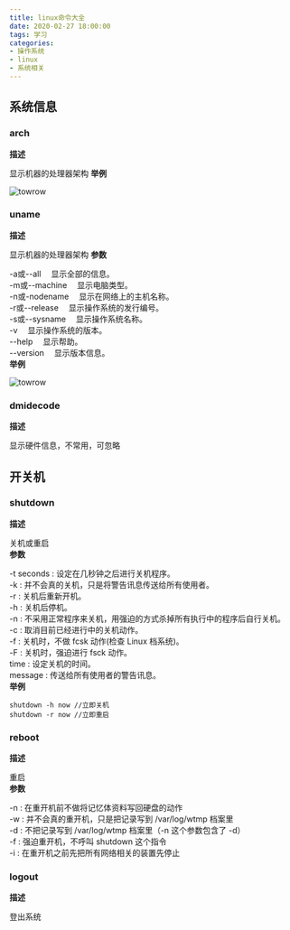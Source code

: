 ```yaml
---
title: linux命令大全
date: 2020-02-27 18:00:00
tags: 学习
categories: 
- 操作系统
- linux
- 系统相关
---
```

## 系统信息
### arch
**描述**

显示机器的处理器架构
**举例**

![towrow](/images/linux/arch.png)
### uname
**描述**

显示机器的处理器架构
**参数**

-a或--all 　显示全部的信息。     
-m或--machine 　显示电脑类型。     
-n或-nodename 　显示在网络上的主机名称。    
-r或--release 　显示操作系统的发行编号。     
-s或--sysname 　显示操作系统名称。      
-v 　显示操作系统的版本。     
--help 　显示帮助。     
--version 　显示版本信息。     
**举例**

![towrow](/images/linux/uname.png)

### dmidecode
**描述**

显示硬件信息，不常用，可忽略
## 开关机
### shutdown
**描述**

关机或重启    
**参数**

-t seconds : 设定在几秒钟之后进行关机程序。    
-k : 并不会真的关机，只是将警告讯息传送给所有使用者。    
-r : 关机后重新开机。    
-h : 关机后停机。    
-n : 不采用正常程序来关机，用强迫的方式杀掉所有执行中的程序后自行关机。    
-c : 取消目前已经进行中的关机动作。    
-f : 关机时，不做 fcsk 动作(检查 Linux 档系统)。    
-F : 关机时，强迫进行 fsck 动作。     
time : 设定关机的时间。    
message : 传送给所有使用者的警告讯息。   
**举例**

```
shutdown -h now //立即关机
shutdown -r now //立即重启
``` 
### reboot
**描述**

重启    
**参数**

-n : 在重开机前不做将记忆体资料写回硬盘的动作     
-w : 并不会真的重开机，只是把记录写到 /var/log/wtmp 档案里     
-d : 不把记录写到 /var/log/wtmp 档案里（-n 这个参数包含了 -d）     
-f : 强迫重开机，不呼叫 shutdown 这个指令     
-i : 在重开机之前先把所有网络相关的装置先停止     
### logout
**描述**

登出系统
###